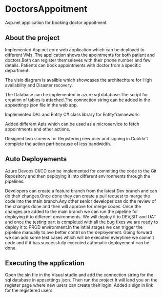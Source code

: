 # DoctorsAppoitment
Asp.net application for booking doctor appoitment


About the project
---------------------------------------
Implemented Asp.net core web application which can be deployed to different VMs. The application shows the apointments for both 
patient and doctors.Both can register themseleves with their phone number and few details. Patients can book appointments
with doctor from a specific department.

The visio diagram is availble which showcases the architechture for High availability and Disaster recovery.

The Database can be implemented in azure sql database.The script for creation of tables is attached.The connection string can be added
in the appsettings json file in the web app.

Implemented DAL and Entity C# class library for Entityframnework.

Added different Apis which can be used as a microservice to fetch appointments and other actions.

Designed two screens for Registering new user and signing in.Couldn't complete the action part because of less bandwidth.



Auto Deployements
---------------------------------------------
Azure Devops CI/CD can be implemented for commiting the code to the Git Repository and then deploying it into different environments
through the pipelines. 

Developers can create a feature branch from the latest Dev branch and can do their changes.Once done they can create a pull
request to merge the code into the main branch.Any other senior developer can do the review of the changes done and then will
approve for merge codes.
Once the changes are added to the main branch we can run the pipeline for deploying it to different environments.
We will deploy it to DEV,SIT and UAT and once the testing part is completed with all the bug fixes we are ready to deploy
it to PROD environment.In the intial stages we can trigger the pipeline manually to ave better contrl on the deployement.
Going forward we can add some test cases which will be executed everytime we commit code and if it has successfully executed automatic deployement can be done.
 

 
Executing the application
--------------------------------------------------
Open the sln file in the Visual studio and add the connection string for the sql database in appsettings json. Then run the project.It will land you on the register
page where new users can create their login.
Added a sign in link for the registered users.
